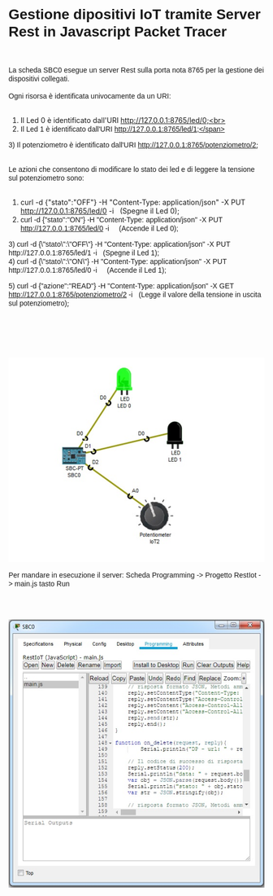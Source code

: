 <!DOCTYPE html PUBLIC "-//W3C//DTD HTML 4.01//EN" "http://www.w3.org/TR/html4/strict.dtd">
<html><head>
  
  <meta content="text/html; charset=ISO-8859-1" http-equiv="content-type">
  

  
</head><body>
<h1><span style="font-weight: bold;"><span style="font-family: Arial;">Gestione
dipositivi IoT tramite Server Rest in Javascript Packet Tracer</span></span></h1>

<br>

<span style="font-family: Arial;">La scheda SBC0 esegue un server Rest
sulla porta nota 8765 per la gestione dei dispositivi collegati. <br>
<br>
Ogni risorsa è identificata univocamente da un URI:<br>
<br>
1) Il Led 0 è identificato dall'URI http://127.0.0.1:8765/led/0;<br>
2) </span><span style="font-family: Arial;"> Il Led 1 è identificato
dall'URI http://127.0.0.1:8765/led/1;</span><br>

<span style="font-family: Arial;">3) Il potenziometro è identificato
dall'URI http://127.0.0.1:8765/potenziometro/2</span>;<br>

<span style="font-family: Arial;"><br>
Le azioni che consentono di modificare lo stato dei led e di leggere la
tensione sul potenziometro sono:<br>
<br>
1) curl -d {\"stato\":\"OFF\"} -H "Content-Type: application/json" -X
PUT http://127.0.0.1:8765/led/0 -i&nbsp;&nbsp; (Spegne il Led 0);<br>
2) </span><span style="font-family: Arial;">curl -d {\"stato\":\"ON\"}
-H "Content-Type: application/json" -X PUT http://127.0.0.1:8765/led/0
-i&nbsp;&nbsp;&nbsp;&nbsp; (Accende il Led 0);</span><br>

<span style="font-family: Arial;">
3) </span> <span style="font-family: Arial;">curl -d {\"stato\":\"OFF\"} -H
"Content-Type: application/json" -X PUT http://127.0.0.1:8765/led/1
-i&nbsp;&nbsp; (Spegne il Led 1);<br>
4) </span><span style="font-family: Arial;">curl -d {\"stato\":\"ON\"}
-H "Content-Type: application/json" -X PUT http://127.0.0.1:8765/led/0
-i&nbsp;&nbsp;&nbsp;&nbsp; (Accende il Led 1);</span><br>

<span style="font-family: Arial;">5)</span> <span style="font-family: Arial;">curl -d {\"azione\":\"READ\"} -H
"Content-Type: application/json" -X GET
http://127.0.0.1:8765/potenziometro/2 -i</span>&nbsp;&nbsp; <span style="font-family: Arial;">(Legge il valore della tensione in uscita
sul potenziometro)</span>;<br>

<span style="font-family: Arial;"><br>
</span><span style="font-family: Arial;"><br>
<br>
<br>
<br>
</span><img src="./immagini/scenario.jpg" alt=""><br>

<span style="font-family: Arial;">Per mandare in esecuzione il server:
Scheda Programming -&gt; Progetto RestIot -&gt; main.js tasto Run</span><br>

<br>

<br>

<img src="./immagini/programming.jpg" alt=""><br>

<br>

<br>

</body></html>

